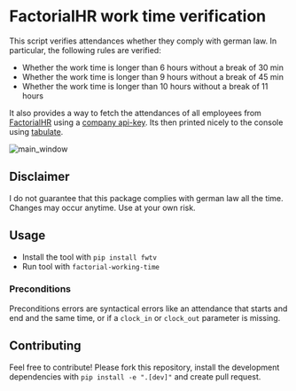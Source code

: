 # FactorialHR work time verification

This script verifies attendances whether they comply with german law. In particular, the following rules are verified:
- Whether the work time is longer than 6 hours without a break of 30 min
- Whether the work time is longer than 9 hours without a break of 45 min
- Whether the work time is longer than 10 hours without a break of 11 hours

It also provides a way to fetch the attendances of all employees from [FactorialHR](https://apidoc.factorialhr.com/docs) using a [company api-key](https://help.factorialhr.com/how-to-create-api-keys-in-factorial). Its then printed nicely to the console using [tabulate](https://pypi.org/project/tabulate/).

![main_window](./docs/images/main_window.png "Main Window")

## Disclaimer

I do not guarantee that this package complies with german law all the time. Changes may occur anytime. Use at your own risk.

## Usage

- Install the tool with `pip install fwtv`
- Run tool with `factorial-working-time`

### Preconditions

Preconditions errors are syntactical errors like an attendance that starts and end and the same time, or if a `clock_in` or `clock_out` parameter is missing.

## Contributing

Feel free to contribute! Please fork this repository, install the development dependencies with `pip install -e ".[dev]"` and create pull request.